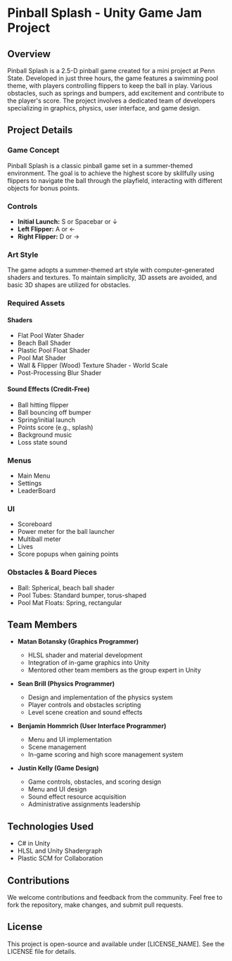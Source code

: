 # Pinball Splash - Unity Game Jam Project

## Overview

Pinball Splash is a 2.5-D pinball game created for a mini project at Penn State. Developed in just three hours, the game features a swimming pool theme, with players controlling flippers to keep the ball in play. Various obstacles, such as springs and bumpers, add excitement and contribute to the player's score. The project involves a dedicated team of developers specializing in graphics, physics, user interface, and game design.

## Project Details

### Game Concept

Pinball Splash is a classic pinball game set in a summer-themed environment. The goal is to achieve the highest score by skillfully using flippers to navigate the ball through the playfield, interacting with different objects for bonus points.

### Controls

- **Initial Launch:** S or Spacebar or ↓
- **Left Flipper:** A or ←
- **Right Flipper:** D or →

### Art Style

The game adopts a summer-themed art style with computer-generated shaders and textures. To maintain simplicity, 3D assets are avoided, and basic 3D shapes are utilized for obstacles.

### Required Assets

#### Shaders

- Flat Pool Water Shader
- Beach Ball Shader
- Plastic Pool Float Shader
- Pool Mat Shader
- Wall & Flipper (Wood) Texture Shader - World Scale
- Post-Processing Blur Shader

#### Sound Effects (Credit-Free)

- Ball hitting flipper
- Ball bouncing off bumper
- Spring/initial launch
- Points score (e.g., splash)
- Background music
- Loss state sound

### Menus

- Main Menu
- Settings
- LeaderBoard

### UI

- Scoreboard
- Power meter for the ball launcher
- Multiball meter
- Lives
- Score popups when gaining points

### Obstacles & Board Pieces

- Ball: Spherical, beach ball shader
- Pool Tubes: Standard bumper, torus-shaped
- Pool Mat Floats: Spring, rectangular

## Team Members

- **Matan Botansky (Graphics Programmer)**

  - HLSL shader and material development
  - Integration of in-game graphics into Unity
  - Mentored other team members as the group expert in Unity

- **Sean Brill (Physics Programmer)**

  - Design and implementation of the physics system
  - Player controls and obstacles scripting
  - Level scene creation and sound effects

- **Benjamin Hommrich (User Interface Programmer)**

  - Menu and UI implementation
  - Scene management
  - In-game scoring and high score management system

- **Justin Kelly (Game Design)**
  - Game controls, obstacles, and scoring design
  - Menu and UI design
  - Sound effect resource acquisition
  - Administrative assignments leadership

## Technologies Used

- C# in Unity
- HLSL and Unity Shadergraph
- Plastic SCM for Collaboration

## Contributions

We welcome contributions and feedback from the community. Feel free to fork the repository, make changes, and submit pull requests.

## License

This project is open-source and available under [LICENSE_NAME]. See the LICENSE file for details.
